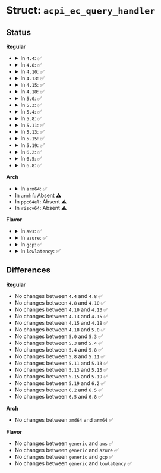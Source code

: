 # Struct: <code>acpi_ec_query_handler</code>

## Status
<b>Regular</b>
<ul>
<li>
<details>
<summary>In <code>4.4</code>: ✅</summary>

```c
struct acpi_ec_query_handler {
    struct list_head node;
    acpi_ec_query_func func;
    acpi_handle handle;
    void *data;
    u8 query_bit;
    struct kref kref;
};
```
</details>
</li>
<li>
<details>
<summary>In <code>4.8</code>: ✅</summary>

```c
struct acpi_ec_query_handler {
    struct list_head node;
    acpi_ec_query_func func;
    acpi_handle handle;
    void *data;
    u8 query_bit;
    struct kref kref;
};
```
</details>
</li>
<li>
<details>
<summary>In <code>4.10</code>: ✅</summary>

```c
struct acpi_ec_query_handler {
    struct list_head node;
    acpi_ec_query_func func;
    acpi_handle handle;
    void *data;
    u8 query_bit;
    struct kref kref;
};
```
</details>
</li>
<li>
<details>
<summary>In <code>4.13</code>: ✅</summary>

```c
struct acpi_ec_query_handler {
    struct list_head node;
    acpi_ec_query_func func;
    acpi_handle handle;
    void *data;
    u8 query_bit;
    struct kref kref;
};
```
</details>
</li>
<li>
<details>
<summary>In <code>4.15</code>: ✅</summary>

```c
struct acpi_ec_query_handler {
    struct list_head node;
    acpi_ec_query_func func;
    acpi_handle handle;
    void *data;
    u8 query_bit;
    struct kref kref;
};
```
</details>
</li>
<li>
<details>
<summary>In <code>4.18</code>: ✅</summary>

```c
struct acpi_ec_query_handler {
    struct list_head node;
    acpi_ec_query_func func;
    acpi_handle handle;
    void *data;
    u8 query_bit;
    struct kref kref;
};
```
</details>
</li>
<li>
<details>
<summary>In <code>5.0</code>: ✅</summary>

```c
struct acpi_ec_query_handler {
    struct list_head node;
    acpi_ec_query_func func;
    acpi_handle handle;
    void *data;
    u8 query_bit;
    struct kref kref;
};
```
</details>
</li>
<li>
<details>
<summary>In <code>5.3</code>: ✅</summary>

```c
struct acpi_ec_query_handler {
    struct list_head node;
    acpi_ec_query_func func;
    acpi_handle handle;
    void *data;
    u8 query_bit;
    struct kref kref;
};
```
</details>
</li>
<li>
<details>
<summary>In <code>5.4</code>: ✅</summary>

```c
struct acpi_ec_query_handler {
    struct list_head node;
    acpi_ec_query_func func;
    acpi_handle handle;
    void *data;
    u8 query_bit;
    struct kref kref;
};
```
</details>
</li>
<li>
<details>
<summary>In <code>5.8</code>: ✅</summary>

```c
struct acpi_ec_query_handler {
    struct list_head node;
    acpi_ec_query_func func;
    acpi_handle handle;
    void *data;
    u8 query_bit;
    struct kref kref;
};
```
</details>
</li>
<li>
<details>
<summary>In <code>5.11</code>: ✅</summary>

```c
struct acpi_ec_query_handler {
    struct list_head node;
    acpi_ec_query_func func;
    acpi_handle handle;
    void *data;
    u8 query_bit;
    struct kref kref;
};
```
</details>
</li>
<li>
<details>
<summary>In <code>5.13</code>: ✅</summary>

```c
struct acpi_ec_query_handler {
    struct list_head node;
    acpi_ec_query_func func;
    acpi_handle handle;
    void *data;
    u8 query_bit;
    struct kref kref;
};
```
</details>
</li>
<li>
<details>
<summary>In <code>5.15</code>: ✅</summary>

```c
struct acpi_ec_query_handler {
    struct list_head node;
    acpi_ec_query_func func;
    acpi_handle handle;
    void *data;
    u8 query_bit;
    struct kref kref;
};
```
</details>
</li>
<li>
<details>
<summary>In <code>5.19</code>: ✅</summary>

```c
struct acpi_ec_query_handler {
    struct list_head node;
    acpi_ec_query_func func;
    acpi_handle handle;
    void *data;
    u8 query_bit;
    struct kref kref;
};
```
</details>
</li>
<li>
<details>
<summary>In <code>6.2</code>: ✅</summary>

```c
struct acpi_ec_query_handler {
    struct list_head node;
    acpi_ec_query_func func;
    acpi_handle handle;
    void *data;
    u8 query_bit;
    struct kref kref;
};
```
</details>
</li>
<li>
<details>
<summary>In <code>6.5</code>: ✅</summary>

```c
struct acpi_ec_query_handler {
    struct list_head node;
    acpi_ec_query_func func;
    acpi_handle handle;
    void *data;
    u8 query_bit;
    struct kref kref;
};
```
</details>
</li>
<li>
<details>
<summary>In <code>6.8</code>: ✅</summary>

```c
struct acpi_ec_query_handler {
    struct list_head node;
    acpi_ec_query_func func;
    acpi_handle handle;
    void *data;
    u8 query_bit;
    struct kref kref;
};
```
</details>
</li>
</ul>
<b>Arch</b>
<ul>
<li>
<details>
<summary>In <code>arm64</code>: ✅</summary>

```c
struct acpi_ec_query_handler {
    struct list_head node;
    acpi_ec_query_func func;
    acpi_handle handle;
    void *data;
    u8 query_bit;
    struct kref kref;
};
```
</details>
</li>
<li>
In <code>armhf</code>: Absent ⚠️
</li>
<li>
In <code>ppc64el</code>: Absent ⚠️
</li>
<li>
In <code>riscv64</code>: Absent ⚠️
</li>
</ul>
<b>Flavor</b>
<ul>
<li>
<details>
<summary>In <code>aws</code>: ✅</summary>

```c
struct acpi_ec_query_handler {
    struct list_head node;
    acpi_ec_query_func func;
    acpi_handle handle;
    void *data;
    u8 query_bit;
    struct kref kref;
};
```
</details>
</li>
<li>
<details>
<summary>In <code>azure</code>: ✅</summary>

```c
struct acpi_ec_query_handler {
    struct list_head node;
    acpi_ec_query_func func;
    acpi_handle handle;
    void *data;
    u8 query_bit;
    struct kref kref;
};
```
</details>
</li>
<li>
<details>
<summary>In <code>gcp</code>: ✅</summary>

```c
struct acpi_ec_query_handler {
    struct list_head node;
    acpi_ec_query_func func;
    acpi_handle handle;
    void *data;
    u8 query_bit;
    struct kref kref;
};
```
</details>
</li>
<li>
<details>
<summary>In <code>lowlatency</code>: ✅</summary>

```c
struct acpi_ec_query_handler {
    struct list_head node;
    acpi_ec_query_func func;
    acpi_handle handle;
    void *data;
    u8 query_bit;
    struct kref kref;
};
```
</details>
</li>
</ul>

## Differences
<b>Regular</b>
<ul>
<li>
No changes between <code>4.4</code> and <code>4.8</code> ✅
</li>
<li>
No changes between <code>4.8</code> and <code>4.10</code> ✅
</li>
<li>
No changes between <code>4.10</code> and <code>4.13</code> ✅
</li>
<li>
No changes between <code>4.13</code> and <code>4.15</code> ✅
</li>
<li>
No changes between <code>4.15</code> and <code>4.18</code> ✅
</li>
<li>
No changes between <code>4.18</code> and <code>5.0</code> ✅
</li>
<li>
No changes between <code>5.0</code> and <code>5.3</code> ✅
</li>
<li>
No changes between <code>5.3</code> and <code>5.4</code> ✅
</li>
<li>
No changes between <code>5.4</code> and <code>5.8</code> ✅
</li>
<li>
No changes between <code>5.8</code> and <code>5.11</code> ✅
</li>
<li>
No changes between <code>5.11</code> and <code>5.13</code> ✅
</li>
<li>
No changes between <code>5.13</code> and <code>5.15</code> ✅
</li>
<li>
No changes between <code>5.15</code> and <code>5.19</code> ✅
</li>
<li>
No changes between <code>5.19</code> and <code>6.2</code> ✅
</li>
<li>
No changes between <code>6.2</code> and <code>6.5</code> ✅
</li>
<li>
No changes between <code>6.5</code> and <code>6.8</code> ✅
</li>
</ul>
<b>Arch</b>
<ul>
<li>
No changes between <code>amd64</code> and <code>arm64</code> ✅
</li>
</ul>
<b>Flavor</b>
<ul>
<li>
No changes between <code>generic</code> and <code>aws</code> ✅
</li>
<li>
No changes between <code>generic</code> and <code>azure</code> ✅
</li>
<li>
No changes between <code>generic</code> and <code>gcp</code> ✅
</li>
<li>
No changes between <code>generic</code> and <code>lowlatency</code> ✅
</li>
</ul>
